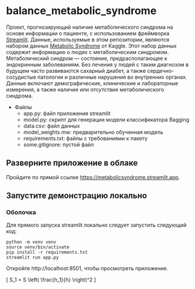 # balance_metabolic_syndrome
Проект, прогнозирующий наличие метаболического синдрома на основе информации о пациенте, с использованием фреймворка [Streamlit](https://streamlit.io).
Данные, используемые в этом репозитории, являются набором данных [Metabolic Syndrome](https://www.kaggle.com/datasets/antimoni/metabolic-syndrome) от Kaggle. Этот набор данных содержит информацию о людях с метаболическим синдромом.  Метаболический синдром — состояние, предрасполагающее к эндокринным заболеваниям. Без лечения у людей с таким диагнозом в будущем часто развиваются сахарный диабет, а также сердечно-сосудистые патологии и различные нарушения во внутренних органах. Данные включают демографические, клинические и лабораторные измерения, а также наличие или отсутствие метаболического синдрома.

* Файлы
   * app.py: файл приложения streamlit
   * model.py: скрипт для генерации модели классификатора Bagging
   * data.csv: файл данных 
   * model_weights.mw: предварительно обученная модель
   * requirements.txt: файлы с требованиями к пакету
   * some.gitignore: пустой файл

## Разверните приложение в облаке

Пройдите по прямой ссылке https://metabolicsyndrome.streamlit.app.

## Запустите демонстрацию локально

### Оболочка
Для прямого запуска streamlit локально следует запустить следующий код:
```
python -m venv venv
source venv/bin/activate
pip install -r requirements.txt
streamlit run app.py
```
Откройте http://localhost:8501, чтобы просмотреть приложение.

[ S_1 = S \left( \frac{h_1}{h} \right)^2 ]

